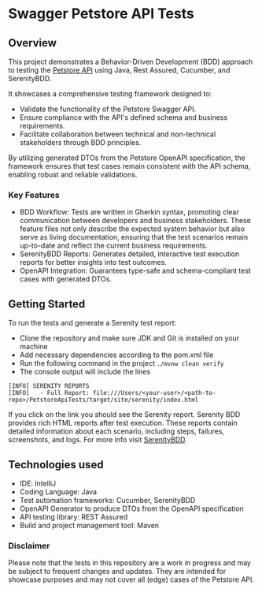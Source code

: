 # Swagger Petstore API Tests


## Overview
This project demonstrates a Behavior-Driven Development (BDD) approach to testing the [Petstore API](https://petstore.swagger.io/) using Java, Rest Assured, Cucumber, and SerenityBDD.

It showcases a comprehensive testing framework designed to:
- Validate the functionality of the Petstore Swagger API.
- Ensure compliance with the API's defined schema and business requirements.
- Facilitate collaboration between technical and non-technical stakeholders through BDD principles.

By utilizing generated DTOs from the Petstore OpenAPI specification, the framework ensures that test cases remain consistent with the API schema, enabling robust and reliable validations.

### Key Features
- BDD Workflow: Tests are written in Gherkin syntax, promoting clear communication between developers and business stakeholders. These feature files not only describe the expected system behavior but also serve as living documentation, ensuring that the test scenarios remain up-to-date and reflect the current business requirements.
- SerenityBDD Reports: Generates detailed, interactive test execution reports for better insights into test outcomes.
- OpenAPI Integration: Guarantees type-safe and schema-compliant test cases with generated DTOs.
## Getting Started
To run the tests and generate a Serenity test report:
- Clone the repository and make sure JDK and Git is installed on your machine
- Add necessary dependencies according to the pom.xml file
- Run the following command in the project
`./mvnw clean verify`
- The console output will include the lines
```
[INFO] SERENITY REPORTS
[INFO]   - Full Report: file:///Users/<your-user>/<path-to-repo>/PetstoreApiTests/target/site/serenity/index.html
```
If you click on the link you should see the Serenity report.
Serenity BDD provides rich HTML reports after test execution. These reports contain detailed information about each scenario, including steps, failures, screenshots, and logs.
For more info visit [SerenityBDD](https://serenity-bdd.github.io/).
## Technologies used
- IDE: IntelliJ
- Coding Language: Java
- Test automation frameworks: Cucumber, SerenityBDD
- OpenAPI Generator to produce DTOs from the OpenAPI specification
- API testing library: REST Assured
- Build and project management tool: Maven
### Disclaimer
Please note that the tests in this repository are a work in progress and may be subject to frequent changes and updates. They are intended for showcase purposes and may not cover all (edge) cases of the Petstore API.